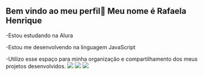 ## Bem vindo ao meu perfil💋 Meu nome é Rafaela Henrique

-Estou estudando na Alura

-Estou me desenvolvendo na linguagem JavaScript

-Utilizo esse espaço para minha organização e compartilhamento dos meus projetos desenvolvidos.
![](https://media1.tenor.com/m/EiG29-DuxnAAAAAC/radio-flavia-tvd.gif)
![](https://media1.tenor.com/m/WLg3mEnD0-MAAAAd/chupzz-witcher.gif)
![](https://media1.tenor.com/m/WxZ2nFWBv3YAAAAC/klaus-mikaelson.gif)
